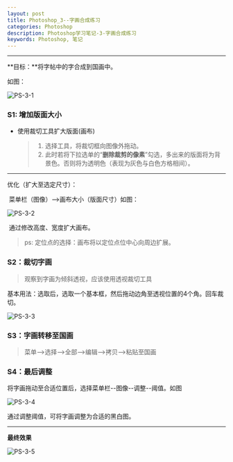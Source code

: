 ```yaml
---
layout: post
title: Photoshop_3--字画合成练习
categories: Photoshop
description: Photoshop学习笔记-3-字画合成练习
keywords: Photoshop, 笔记
---
```


___
**目标：**将字帖中的字合成到国画中。

如图：

<img src="https://xiaoxin1900.club/images/posts/Photoshop/PS-3-1.png" alt="PS-3-1">

### S1: 增加版面大小

* 使用裁切工具扩大版面(画布)

  > 1. 选择工具，将裁切框向图像外拖动。
  > 2. 此时若将下拉选单的“**删除裁剪的像素**”勾选，多出来的版面将为背景色。否则将为透明色（表现为灰色与白色方格相间）。

___

  优化（扩大至选定尺寸）：

​           菜单栏（图像）-->画布大小（版面尺寸）如图：

<img src="https://xiaoxin1900.club/images/posts/Photoshop/PS-3-2.png" alt="PS-3-2">

​           通过修改高度、宽度扩大画布。

> ps: 定位点的选择：画布将以定位点位中心向周边扩展。

### S2：裁切字画

> 观察到字画为倾斜透视，应该使用透视裁切工具

基本用法：选取后，选取一个基本框，然后拖动边角至透视位置的4个角。回车裁切。

<img src="https://xiaoxin1900.club/images/posts/Photoshop/PS-3-3.png" alt="PS-3-3">

### S3：字画转移至国画

> 菜单-->选择-->全部-->编辑-->拷贝-->粘贴至国画

### S4：最后调整

将字画拖动至合适位置后，选择菜单栏--图像--调整--阈值。如图

<img src="https://xiaoxin1900.club/images/posts/Photoshop/PS-3-4.png" alt="PS-3-4">

通过调整阈值，可将字画调整为合适的黑白图。

____

**最终效果**

<img src="https://xiaoxin1900.club/images/posts/Photoshop/PS-3-5.png" alt="PS-3-5">